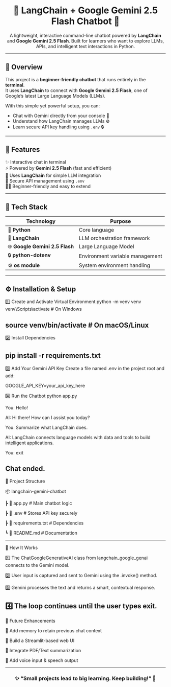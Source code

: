 <h1 align="center">🤖 LangChain + Google Gemini 2.5 Flash Chatbot 💬</h1>

<p align="center">
A lightweight, interactive command-line chatbot powered by <b>LangChain</b> and <b>Google Gemini 2.5 Flash</b>.  
Built for learners who want to explore LLMs, APIs, and intelligent text interactions in Python.  
</p>

---

## 🌟 Overview

This project is a **beginner-friendly chatbot** that runs entirely in the **terminal**.  
It uses **LangChain** to connect with **Google Gemini 2.5 Flash**, one of Google’s latest Large Language Models (LLMs).  

With this simple yet powerful setup, you can:
- Chat with Gemini directly from your console 🧠  
- Understand how LangChain manages LLMs ⚙️  
- Learn secure API key handling using `.env` 🔒  

---

## 🚀 Features

✨ Interactive chat in terminal  
⚡ Powered by **Gemini 2.5 Flash** (fast and efficient)  
🧩 Uses **LangChain** for simple LLM integration  
🔐 Secure API management using `.env`  
👨‍💻 Beginner-friendly and easy to extend  

---

## 🧠 Tech Stack

| Technology | Purpose |
|-------------|----------|
| 🐍 **Python** | Core language |
| 🧠 **LangChain** | LLM orchestration framework |
| 🌐 **Google Gemini 2.5 Flash** | Large Language Model |
| 🔒 **python-dotenv** | Environment variable management |
| ⚙️ **os module** | System environment handling |

---

## ⚙️ Installation & Setup

1️⃣ Create and Activate Virtual Environment
python -m venv venv
venv\Scripts\activate   # On Windows


source venv/bin/activate   # On macOS/Linux
---
2️⃣ Install Dependencies

pip install -r requirements.txt
---
3️⃣ Add Your Gemini API Key
Create a file named .env in the project root and add:

GOOGLE_API_KEY=your_api_key_here

4️⃣ Run the Chatbot
python app.py

You: Hello!

AI: Hi there! How can I assist you today?

You: Summarize what LangChain does.

AI: LangChain connects language models with data and tools to build intelligent applications.

You: exit

Chat ended.
---

🧩 Project Structure

📦 langchain-gemini-chatbot

 ┣ 📜 app.py              # Main chatbot logic
 
 ┣ 📜 .env                # Stores API key securely
 
 ┣ 📜 requirements.txt    # Dependencies
 
 ┗ 📜 README.md           # Documentation

---
🧠 How It Works

1️⃣ The ChatGoogleGenerativeAI class from langchain_google_genai connects to the Gemini model.

2️⃣ User input is captured and sent to Gemini using the .invoke() method.

3️⃣ Gemini processes the text and returns a smart, contextual response.

4️⃣ The loop continues until the user types exit.
---

🚧 Future Enhancements

🔹 Add memory to retain previous chat context

🔹 Build a Streamlit-based web UI

🔹 Integrate PDF/Text summarization

🔹 Add voice input & speech output

---
<h3 align="center">✨ “Small projects lead to big learning. Keep building!” 🚀</h3> 
